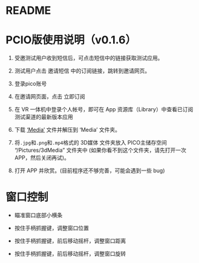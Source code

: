 # README

# PCIO版使用说明（v0.1.6）

1. 受邀测试用户收到短信后，可点击短信中的链接获取测试应用。

2. 测试用户点击 邀请短信 中的订阅链接，跳转到邀请网页。

3. 登录pico账号 

4. 在邀请网页面，点击 立即订阅 

5. 在 VR 一体机中登录个人帐号，即可在 App 资源库（Library）中查看已订阅测试渠道的最新版本应用

6. 下载 [‘Media’](https://github.com/Eis4TY/XR-Stereoscopic-Viewer/releases/tag/MediaFile) 文件并解压到 ‘Media’ 文件夹。

7. 将`.jpg`和`.png`和`.mp4`格式的 3D媒体 文件夹放入 PICO主储存空间 “/Pictures/3dMedia” 文件夹中 (如果你看不到这个文件夹，请先打开一次 APP，然后关闭再试)。

8. 打开 APP 并欣赏。(目前程序还不够完善，可能会遇到一些 bug)

# 窗口控制

- 瞄准窗口底部小横条

- 按住手柄抓握键，调整窗口位置

- 按住手柄抓握键，前后移动摇杆，调整窗口距离

- 按住手柄抓握键，前后移动摇杆，调整窗口旋转
